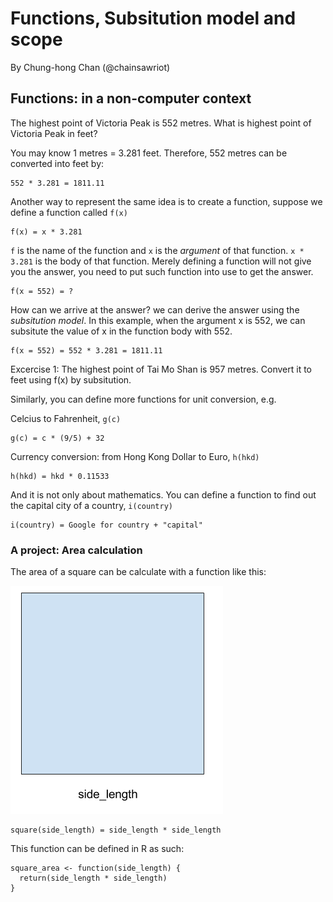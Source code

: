 # Functions, Subsitution model and scope
By Chung-hong Chan (@chainsawriot)

## Functions: in a non-computer context

The highest point of Victoria Peak is 552 metres. What is highest point of Victoria Peak in feet?

You may know 1 metres = 3.281 feet. Therefore, 552 metres can be converted into feet by:

```
552 * 3.281 = 1811.11
```

Another way to represent the same idea is to create a function, suppose we define a function called `f(x)`

```
f(x) = x * 3.281
```

`f` is the name of the function and `x` is the *argument* of that function. `x * 3.281` is the body of that function. Merely defining a function will not give you the answer, you need to put such function into use to get the answer.

```
f(x = 552) = ?
```

How can we arrive at the answer? we can derive the answer using the *subsitution model*. In this example, when the argument x is 552, we can subsitute the value of x in the function body with 552.

```
f(x = 552) = 552 * 3.281 = 1811.11
```

Excercise 1: The highest point of Tai Mo Shan is 957 metres. Convert it to feet using f(x) by subsitution.

Similarly, you can define more functions for unit conversion, e.g.

Celcius to Fahrenheit, `g(c)`

```
g(c) = c * (9/5) + 32
```

Currency conversion: from Hong Kong Dollar to Euro, `h(hkd)`

```
h(hkd) = hkd * 0.11533
```

And it is not only about mathematics. You can define a function to find out the capital city of a country, `i(country)`

```
i(country) = Google for country + "capital"
```

### A project: Area calculation

The area of a square can be calculate with a function like this:

![](./imgs/square_area.png "Bug?")

```
square(side_length) = side_length * side_length
```

This function can be defined in R as such:

```{r}
square_area <- function(side_length) {
  return(side_length * side_length)
}
```

